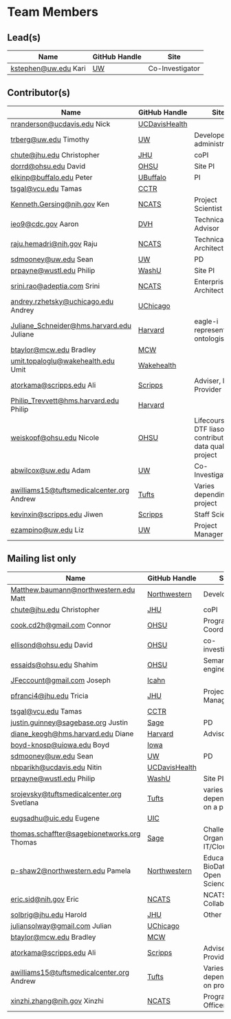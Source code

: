 # Team Members

## Lead(s)
Name | GitHub Handle | Site
-- | -- | --
kstephen@uw.edu Kari | [UW](UW) | Co-Investigator

## Contributor(s)
Name | GitHub Handle | Site
-- | -- | --
nranderson@ucdavis.edu Nick | [UCDavisHealth](UCDavisHealth) | 
trberg@uw.edu Timothy | [UW](UW) | Developer and administrator
chute@jhu.edu Christopher | [JHU](JHU) | coPI
dorrd@ohsu.edu David | [OHSU](OHSU) | Site PI
elkinp@buffalo.edu Peter | [UBuffalo](UBuffalo) | PI
tsgal@vcu.edu Tamas | [CCTR](CCTR) | 
Kenneth.Gersing@nih.gov Ken | [NCATS](NCATS) | Project Scientist
ieo9@cdc.gov Aaron | [DVH](CDC/DVH) | Technical Advisor
raju.hemadri@nih.gov Raju | [NCATS](NCATS) | Technical Architect
sdmooney@uw.edu Sean | [UW](UW) | PD
prpayne@wustl.edu Philip | [WashU](WashU) | Site PI
srini.rao@adeptia.com Srini | [NCATS](NCATS) | Enterprise Architect
andrey.rzhetsky@uchicago.edu Andrey | [UChicago](UChicago) | 
Juliane_Schneider@hms.harvard.edu Juliane | [Harvard](Harvard) | eagle-i representative, ontologist
btaylor@mcw.edu Bradley | [MCW](MCW) | 
umit.topaloglu@wakehealth.edu Umit | [Wakehealth](Wakehealth) | 
atorkama@scripps.edu Ali | [Scripps](Scripps) | Adviser, Data Provider
Philip_Trevvett@hms.harvard.edu Philip | [Harvard](Harvard) | 
weiskopf@ohsu.edu Nicole | [OHSU](OHSU) | Lifecourse DTF liason and contributor on data quality project
abwilcox@uw.edu Adam | [UW](UW) | Co-Investigator
awilliams15@tuftsmedicalcenter.org Andrew | [Tufts](Tufts) | Varies depending on project
kevinxin@scripps.edu Jiwen | [Scripps](Scripps) | Staff Scientist
ezampino@uw.edu Liz | [UW](UW) | Project Manager

## Mailing list only
Name | GitHub Handle | Site
-- | -- | --
Matthew.baumann@northwestern.edu Matt | [Northwestern](Northwestern) | Developer
chute@jhu.edu Christopher | [JHU](JHU) | coPI
cook.cd2h@gmail.com Connor | [OHSU](OHSU) | Program Coordinator
ellisond@ohsu.edu David | [OHSU](OHSU) | co-investigator
essaids@ohsu.edu Shahim | [OHSU](OHSU) | Semantic engineer 
JFeccount@gmail.com Joseph | [Icahn](Icahn) | 
pfranci4@jhu.edu Tricia | [JHU](JHU) | Project Manager
tsgal@vcu.edu Tamas | [CCTR](CCTR) | 
justin.guinney@sagebase.org Justin | [Sage](Sage) | PD
diane_keogh@hms.harvard.edu Diane | [Harvard](Harvard) | Advisor
boyd-knosp@uiowa.edu Boyd | [Iowa](Iowa) | 
sdmooney@uw.edu Sean | [UW](UW) | PD
nbparikh@ucdavis.edu Nitin | [UCDavisHealth](UCDavisHealth) | 
prpayne@wustl.edu Philip | [WashU](WashU) | Site PI
srojevsky@tuftsmedicalcenter.org Svetlana | [Tufts](Tufts) | varies depending on a project
eugsadhu@uic.edu Eugene | [UIC](UIC) | 
thomas.schaffter@sagebionetworks.org Thomas | [Sage](Sage) | Challenge Organization, IT/Cloud
p-shaw2@northwestern.edu Pamela | [Northwestern](Northwestern) | Education, BioData Club, Open Science
eric.sid@nih.gov Eric | [NCATS](NCATS) | NCATS/ORDR Collaborator
solbrig@jhu.edu Harold | [JHU](JHU) | Other
juliansolway@gmail.com Julian | [UChicago](UChicago) | 
btaylor@mcw.edu Bradley | [MCW](MCW) | 
atorkama@scripps.edu Ali | [Scripps](Scripps) | Adviser, Data Provider
awilliams15@tuftsmedicalcenter.org Andrew | [Tufts](Tufts) | Varies depending on project
xinzhi.zhang@nih.gov Xinzhi | [NCATS](NCATS) | Program Officer

